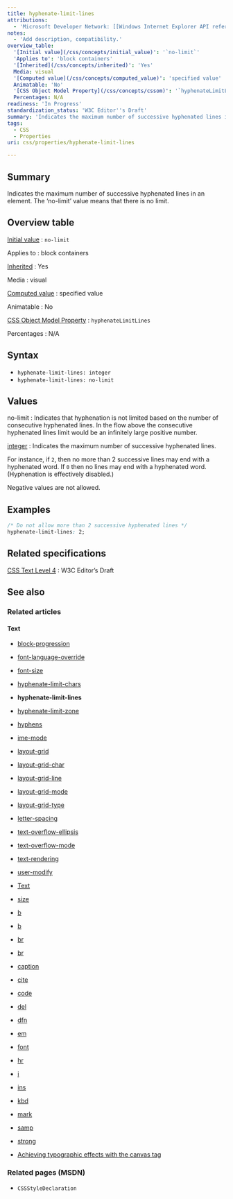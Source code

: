 ```yaml
---
title: hyphenate-limit-lines
attributions:
  - 'Microsoft Developer Network: [[Windows Internet Explorer API reference](http://msdn.microsoft.com/en-us/library/ie/hh828809%28v=vs.85%29.aspx) Article]'
notes:
  - 'Add description, compatibility.'
overview_table:
  '[Initial value](/css/concepts/initial_value)': '`no-limit`'
  'Applies to': 'block containers'
  '[Inherited](/css/concepts/inherited)': 'Yes'
  Media: visual
  '[Computed value](/css/concepts/computed_value)': 'specified value'
  Animatable: 'No'
  '[CSS Object Model Property](/css/concepts/cssom)': '`hyphenateLimitLines`'
  Percentages: N/A
readiness: 'In Progress'
standardization_status: 'W3C Editor''s Draft'
summary: 'Indicates the maximum number of successive hyphenated lines in an element. The ‘no-limit’ value means that there is no limit.'
tags:
  - CSS
  - Properties
uri: css/properties/hyphenate-limit-lines

---
```

## Summary

Indicates the maximum number of successive hyphenated lines in an element. The ‘no-limit’ value means that there is no limit.

## Overview table

[Initial value](/css/concepts/initial_value)
:   `no-limit`

Applies to
:   block containers

[Inherited](/css/concepts/inherited)
:   Yes

Media
:   visual

[Computed value](/css/concepts/computed_value)
:   specified value

Animatable
:   No

[CSS Object Model Property](/css/concepts/cssom)
:   `hyphenateLimitLines`

Percentages
:   N/A

## Syntax

-   `hyphenate-limit-lines: integer`
-   `hyphenate-limit-lines: no-limit`

## Values

no-limit
:   Indicates that hyphenation is not limited based on the number of consecutive hyphenated lines. In the flow above the consecutive hyphenated lines limit would be an infinitely large positive number.

[integer](/css/data_types/integer)
:   Indicates the maximum number of successive hyphenated lines.

For instance, if `2`, then no more than 2 successive lines may end with a hyphenated word. If `0` then no lines may end with a hyphenated word. (Hyphenation is effectively disabled.)

Negative values are not allowed.

## Examples

``` css
/* Do not allow more than 2 successive hyphenated lines */
hyphenate-limit-lines: 2;
```

## Related specifications

[CSS Text Level 4](http://dev.w3.org/csswg/css-text-4/#hyphenate-line-limits)
:   W3C Editor’s Draft

## See also

### Related articles

#### Text

-   [block-progression](/css/properties/block-progression)

-   [font-language-override](/css/properties/font-language-override)

-   [font-size](/css/properties/font-size)

-   [hyphenate-limit-chars](/css/properties/hyphenate-limit-chars)

-   **hyphenate-limit-lines**

-   [hyphenate-limit-zone](/css/properties/hyphenate-limit-zone)

-   [hyphens](/css/properties/hyphens)

-   [ime-mode](/css/properties/ime-mode)

-   [layout-grid](/css/properties/layout-grid)

-   [layout-grid-char](/css/properties/layout-grid-char)

-   [layout-grid-line](/css/properties/layout-grid-line)

-   [layout-grid-mode](/css/properties/layout-grid-mode)

-   [layout-grid-type](/css/properties/layout-grid-type)

-   [letter-spacing](/css/properties/letter-spacing)

-   [text-overflow-ellipsis](/css/properties/text-overflow-ellipsis)

-   [text-overflow-mode](/css/properties/text-overflow-mode)

-   [text-rendering](/css/properties/text-rendering)

-   [user-modify](/css/properties/user-modify)

-   [Text](/css/text)

-   [size](/html/attributes/size)

-   [b](/html/elements/b)

-   [b](/html/elements/b/ja)

-   [br](/html/elements/br)

-   [br](/html/elements/br/ja)

-   [caption](/html/elements/caption)

-   [cite](/html/elements/cite)

-   [code](/html/elements/code)

-   [del](/html/elements/del)

-   [dfn](/html/elements/dfn)

-   [em](/html/elements/em)

-   [font](/html/elements/font)

-   [hr](/html/elements/hr)

-   [i](/html/elements/i)

-   [ins](/html/elements/ins)

-   [kbd](/html/elements/kbd)

-   [mark](/html/elements/mark)

-   [samp](/html/elements/samp)

-   [strong](/html/elements/strong)

-   [Achieving typographic effects with the canvas tag](/tutorials/canvas_texteffects)

### Related pages (MSDN)

-   `CSSStyleDeclaration`
